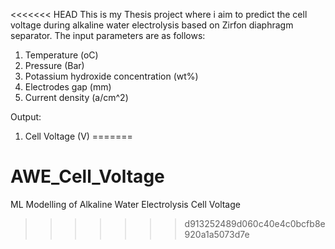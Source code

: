 <<<<<<< HEAD
This is my Thesis project where i aim to predict the cell voltage during alkaline water electrolysis based on Zirfon diaphragm separator. 
The input parameters are as follows:
1. Temperature (oC)
2. Pressure (Bar)
3. Potassium hydroxide concentration (wt%)
4. Electrodes gap (mm)
5. Current density (a/cm^2)

Output:
1. Cell Voltage (V)
=======
# AWE_Cell_Voltage
ML Modelling of Alkaline Water Electrolysis Cell Voltage
>>>>>>> d913252489d060c40e4c0bcfb8e920a1a5073d7e
